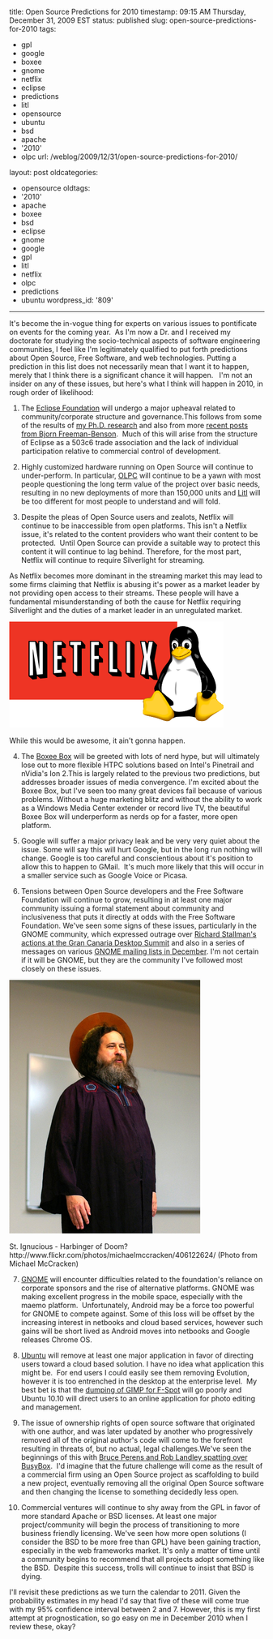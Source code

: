 title: Open Source Predictions for 2010
timestamp: 09:15 AM Thursday, December 31, 2009 EST
status: published
slug: open-source-predictions-for-2010
tags:
- gpl
- google
- boxee
- gnome
- netflix
- eclipse
- predictions
- litl
- opensource
- ubuntu
- bsd
- apache
- '2010'
- olpc
url: /weblog/2009/12/31/open-source-predictions-for-2010/

layout: post
oldcategories:
- opensource
oldtags:
- '2010'
- apache
- boxee
- bsd
- eclipse
- gnome
- google
- gpl
- litl
- netflix
- olpc
- predictions
- ubuntu
wordpress_id: '809'

---

It's become the in-vogue thing for experts on various issues to pontificate on events for the coming year.  As I'm now a Dr. and I received my doctorate for studying the socio-technical aspects of software engineering communities, I feel like I'm legitimately qualified to put forth predictions about Open Source, Free Software, and web technologies. Putting a prediction in this list does not necessarily mean that I want it to happen, merely that I think there is a significant chance it will happen.    I'm not an insider on any of these issues, but here's what I think will happen in 2010, in rough order of likelihood:
	
1. The [Eclipse Foundation](http://www.eclipse.org/) will undergo a major upheaval related to community/corporate structure and governance.This follows from some of the results of [my Ph.D. research](http://academic.patrick.wagstrom.net/thesis/) and also from more [recent posts from Bjorn Freeman-Benson](http://eclipse-projects.blogspot.com/2009/11/its-trade-association.html).  Much of this will arise from the structure of Eclipse as a 503c6 trade association and the lack of individual participation relative to commercial control of development.
	
2. Highly customized hardware running on Open Source will continue to under-perform.  In particular, [OLPC](http://www.laptop.org/) will continue to be a yawn with most people questioning the long term value of the project over basic needs, resulting in no new deployments of more than 150,000 units and [Litl](http://www.litl.com/) will be too different for most people to understand and will fold.

3. Despite the pleas of Open Source users and zealots, Netflix will continue to be inaccessible from open platforms. This isn't a Netflix issue, it's related to the content providers who want their content to be protected.  Until Open Source can provide a suitable way to protect this content it will continue to lag behind. Therefore, for the most part, Netflix will continue to require Silverlight for streaming.

As Netflix becomes more dominant in the streaming market this may lead to some firms claiming that Netflix is abusing it's power as a market leader by not providing open access to their streams.  These people will have a fundamental misunderstanding of both the cause for Netflix requiring Silverlight and the duties of a market leader in an unregulated market.

<div class="image caption center">
    <img src="/weblog/media/2009/12/netflix_tux.png" alt="While this would be awesome, it ain't gonna happen.">
    <p>While this would be awesome, it ain't gonna happen.</p>
</div>
	
4. The [Boxee Box](http://www.boxee.tv/box) will be greeted with lots of nerd hype, but will ultimately lose out to more flexible HTPC solutions based on Intel's Pinetrail and nVidia's Ion 2.This is largely related to the previous two predictions, but addresses broader issues of media convergence.  I'm excited about the Boxee Box, but I've seen too many great devices fail because of various problems.  Without a huge marketing blitz and without the ability to work as a Windows Media Center extender or record live TV, the beautiful Boxee Box will underperform as nerds op for a faster, more open platform.
	
5. Google will suffer a major privacy leak and be very very quiet about the issue.  Some will say this will hurt Google, but in the long run nothing will change.  Google is too careful and conscientious about it's position to allow this to happen to GMail.  It's much more likely that this will occur in a smaller service such as Google Voice or Picasa.
	
6. Tensions between Open Source developers and the Free Software Foundation will continue to grow, resulting in at least one major community issuing a formal statement about community and inclusiveness that puts it directly at odds with the Free Software Foundation.  We've seen some signs of these issues, particularly in the GNOME community, which expressed outrage over [Richard Stallman's actions at the Gran Canaria Desktop Summit](http://opensourcetogo.blogspot.com/2009/07/emailing-richard-stallman.html) and also in a series of messages on various [GNOME mailing lists in December](http://www.osnews.com/story/22610/GNOME_To_Split_from_GNU_Project_).  I'm not certain if it will be GNOME, but they are the community I've followed most closely on these issues.

<div class="image caption center">
    <img src="/weblog/media/2009/12/stallman_st_ignucius.jpg" alt="St. Ignucious - Harbinger of Doom? http://www.flickr.com/photos/michaelmccracken/406122624/ (Photo from Michael McCracken)">
    <p>St. Ignucious - Harbinger of Doom? http://www.flickr.com/photos/michaelmccracken/406122624/ (Photo from Michael McCracken)</p>
</div>
	
  7. [GNOME](http://www.gnome.org/) will encounter difficulties related to the foundation's reliance on corporate sponsors and the rise of alternative platforms.  GNOME was making excellent progress in the mobile space, especially with the maemo platform.  Unfortunately, Android may be a force too powerful for GNOME to compete against. Some of this loss will be offset by the increasing interest in netbooks and cloud based services, however such gains will be short lived as Android moves into netbooks and Google releases Chrome OS.

  8. [Ubuntu](http://www.ubuntu.com/) will remove at least one major application in favor of directing users toward a cloud based solution.  I have no idea what application this might be.  For end users I could easily see them removing Evolution, however it is too entrenched in the desktop at the enterprise level.  My best bet is that the [dumping of GIMP for F-Spot](http://arstechnica.com/open-source/news/2009/11/giving-up-the-gimp-is-a-sign-of-ubuntus-mainstream-maturity.ars) will go poorly and Ubuntu 10.10 will direct users to an online application for photo editing and management.
	
  9. The issue of ownership rights of open source software that originated with one author, and was later updated by another who progressively removed all of the original author's code will come to the forefront resulting in threats of, but no actual, legal challenges.We've seen the beginnings of this with [Bruce Perens and Rob Landley spatting over BusyBox](http://perens.com/blog/2009/12/15/23/).  I'd imagine that the future challenge will come as the result of a commercial firm using an Open Source project as scaffolding to build a new project, eventually removing all the original Open Source software and then changing the license to something decidedly less open.
	
  10. Commercial ventures will continue to shy away from the GPL in favor of more standard Apache or BSD licenses.  At least one major project/community will begin the process of transitioning to more business friendly licensing.  We've seen how more open solutions (I consider the BSD to be more free than GPL) have been gaining traction, especially in the web frameworks market. It's only a matter of time until a community begins to recommend that all projects adopt something like the BSD.  Despite this success, trolls will continue to insist that BSD is dying.

I'll revisit these predictions as we turn the calendar to 2011.  Given the probability estimates in my head I'd say that five of these will come true with my 95% confidence interval between 2 and 7.  However, this is my first attempt at prognostication, so go easy on me in December 2010 when I review these, okay?
